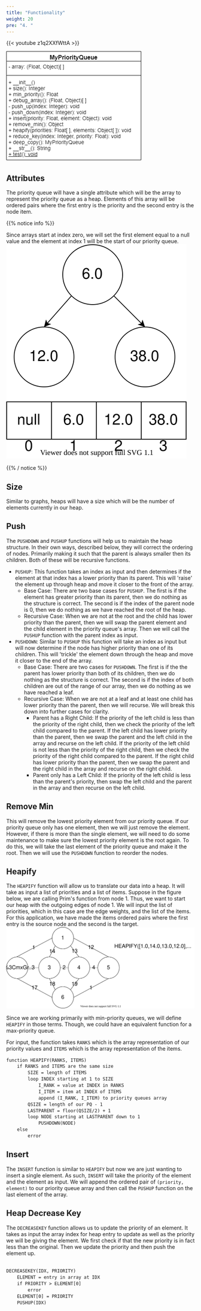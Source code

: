 ```yaml
---
title: "Functionality"
weight: 20
pre: "4. "
---
```

{{< youtube z1q2XXfWttA  >}}


![](images/10/guides_img_pythonpquml.png)

Attributes
---

The priority queue will have a single attribute which will be the array to represent the priority queue as a heap. Elements of this array will be ordered pairs where the first entry is the priority and the second entry is the node item. 

{{% notice info %}}

Since arrays start at index zero, we will set the first element equal to a null value and the element at index 1 will be the start of our priority queue. 
![](images/10/null_at_zero.svg)

{{% / notice %}}

Size
---
Similar to graphs, heaps will have a size which will be the number of elements currently in our heap. 



Push
---

The `PUSHDOWN` and `PUSHUP` functions will help us to maintain the heap structure. In their own ways, described below, they will correct the ordering of nodes. Primarily making it such that the parent is always smaller then its children. Both of these will be recursive functions. 


- `PUSHUP`: This function takes an index as input and then determines if the element at that index has a lower priority than its parent. This will 'raise' the element up through heap and move it closer to the front of the array.
    - Base Case: There are two base cases for `PUSHUP`. The first is if the element has greater priority than its parent, then we do nothing as the structure is correct. The second is if the index of the parent node is 0, then we do nothing as we have reached the root of the heap. 
    - Recursive Case: When we are not at the root and the child has lower priority than the parent, then we will swap the parent element and the child element in the priority queue's array. Then we will call the `PUSHUP` function with the parent index as input. 
- `PUSHDOWN`: Similar to `PUSHUP` this function will take an index as input but will now determine if the node has higher priority than one of its children. This will 'trickle' the element down through the heap and move it closer to the end of the array. 
    - Base Case: There are two cases for `PUSHDOWN`. The first is if the the parent has lower priority than both of its children, then we do nothing as the structure is correct. The second is if the index of both children are out of the range of our array, then we do nothing as we have reached a leaf.
    - Recursive Case: When we are not at a leaf and at least one child has lower priority than the parent, then we will recurse. We will break this down into further cases for clarity. 
        - Parent has a Right Child: If the priority of the left child is less than the priority of the right child, then we check the priority of the left child compared to the parent. If the left child has lower priority than the parent, then we swap the parent and the left child in the array and recurse on the left child. If the priority of the left child is not less than the priority of the right child, then we check the priority of the right child compared to the parent. If the right child has lower priority than the parent, then we swap the parent and the right child in the array and recurse on the right child. 
        - Parent only has a Left Child: If the priority of the left child is less than the parent's priority, then swap the left child and the parent in the array and then recurse on the left child.



Remove Min
---

This will remove the lowest priority element from our priority queue. If our priority queue only has one element, then we will just remove the element. However, if there is more than the single element, we will need to do some maintenance to make sure the lowest priority element is the root again. To do this, we will take the last element of the priority queue and make it the root. Then we will use the `PUSHDOWN` function to reorder the nodes. 


Heapify
---

The `HEAPIFY` function will allow us to translate our data into a heap. It will take as input a list of priorities and a list of items. Suppose in the figure below, we are calling Prim's function from node 1. Thus, we want to start our heap with the outgoing edges of node 1. We will input the list of priorities, which in this case are the edge weights, and the list of the items. For this application, we have made the items ordered pairs where the first entry is the source node and the second is the target. 
![](images/10/heapify.svg)

Since we are working primarily with min-priority queues, we will define `HEAPIFY` in those terms. Though, we could have an equivalent function for a max-priority queue.

For input, the function takes `RANKS` which is the array representation of our priority values and `ITEMS` which is the array representation of the items. 

``` tex
function HEAPIFY(RANKS, ITEMS)
    if RANKS and ITEMS are the same size
        SIZE = length of ITEMS
        loop INDEX starting at 1 to SIZE
            I_RANK = value at INDEX in RANKS
            I_ITEM = item at INDEX of ITEMS 
            append (I_RANK, I_ITEM) to priority queues array
        QSIZE = length of our PQ - 1
        LASTPARENT = floor(QSIZE/2) + 1
        loop NODE starting at LASTPARENT down to 1
            PUSHDOWN(NODE)
    else
        error
```


Insert
---

The `INSERT` function is similar to `HEAPIFY` but now we are just wanting to insert a single element. As such, `INSERT` will take the priority of the element and the element as input. We will append the ordered pair of `(priority, element)` to our priority queue array and then call the `PUSHUP` function on the last element of the array.


Heap Decrease Key
---

The `DECREASEKEY` function allows us to update the priority of an element. It takes as input the array index for heap entry to update as well as the priority we will be giving the element. We first check if that the new priority is in fact less than the original. Then we update the priority and then push the element up. 

``` tex

DECREASEKEY(IDX, PRIORITY)
    ELEMENT = entry in array at IDX
    if PRIORITY > ELEMENT[0]
        error
    ELEMENT[0] = PRIORITY 
    PUSHUP(IDX)
   
```
